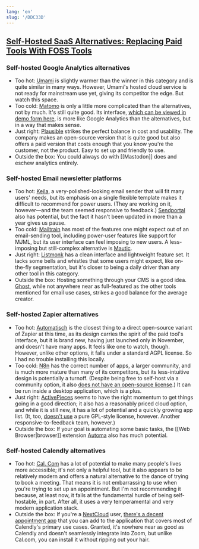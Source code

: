 ```yaml
---
lang: 'en'
slug: '/DDC33D'
---
```


## [Self-Hosted SaaS Alternatives: Replacing Paid Tools With FOSS Tools](https://tedium.co/2023/03/04/self-hosted-saas-app-alternatives/)

### Self-hosted Google Analytics alternatives

- Too hot: [Umami](https://app.umami.is/share/8rmHaheU/umami.is) is slightly warmer than the winner in this category and is quite similar in many ways. However, Umami's hosted cloud service is not ready for mainstream use yet, giving its competitor the edge. But watch this space.
- Too cold: [Matomo](https://matomo.org/) is only a little more complicated than the alternatives, not by much. It's still quite good. Its interface, [which can be viewed in demo form here](https://demo.matomo.cloud/), is more like Google Analytics than the alternatives, but in a way that makes sense.
- Just right: [Plausible](https://plausible.io) strikes the perfect balance in cost and usability. The company makes an open-source version that is quite good but also offers a paid version that costs enough that you know you're the customer, not the product. Easy to set up and friendly to use.
- Outside the box: You could always do with [[Mastodon]] does and eschew analytics entirely.

### Self-hosted Email newsletter platforms

- Too hot: [Keila](https://www.keila.io), a very-polished-looking email sender that will fit many users' needs, but its emphasis on a single flexible template makes it difficult to recommend for power users. (They are working on it, however—and the team seemed responsive to feedback.) [Sendportal](https://sendportal.io) also has potential, but the fact it hasn't been updated in more than a year gives us pause.
- Too cold: [Mailtrain](https://github.com/Mailtrain-org/mailtrain) has most of the features one might expect out of an email-sending tool, including power-user features like support for MJML, but its user interface can feel imposing to new users. A less-imposing but still-complex alternative is [Mautic](https://www.mautic.org).
- Just right: [Listmonk](https://listmonk.app) has a clean interface and lightweight feature set. It lacks some bells and whistles that some users might expect, like on-the-fly segmentation, but it's closer to being a daily driver than any other tool in this category.
- Outside the box: Hosting something through your CMS is a good idea. [Ghost](https://ghost.org), while not anywhere near as full-featured as the other tools mentioned for email use cases, strikes a good balance for the average creator.

### Self-hosted Zapier alternatives

- Too hot: [Automatisch](https://automatisch.io) is the closest thing to a direct open-source variant of Zapier at this time, as its design carries the spirit of the paid tool's interface, but it is brand new, having just launched only in November, and doesn't have many apps. It feels like one to watch, though. However, unlike other options, it falls under a standard AGPL license. So I had no trouble installing this locally.
- Too cold: [N8n](https://n8n.io) has the correct number of apps, a larger community, and is much more mature than many of its competitors, but its less-intuitive design is potentially a turnoff. (Despite being free to self-host via a community option, it also [does not have an open-source license](https://github.com/n8n-io/n8n/blob/master/LICENSE.md).) It can be run inside a desktop application, which is a plus.
- Just right: [ActivePieces](https://www.activepieces.com) seems to have the right momentum to get things going in a good direction; it also has a reasonably priced cloud option, and while it is still new, it has a lot of potential and a quickly growing app list. (It, too, [doesn't use](https://github.com/activepieces/activepieces/blob/main/packages/ee/LICENSE) a pure GPL-style license, however. Another responsive-to-feedback team, however.)
- Outside the box: If your goal is automating some basic tasks, the [[Web Browser|browser]] extension [Automa](https://www.automa.site) also has much potential.

### Self-hosted Calendly alternatives

- Too hot: [Cal. Com](https://cal.com) has a lot of potential to make many people's lives more accessible; it's not only a helpful tool, but it also appears to be relatively modern and offers a natural alternative to the dance of trying to book a meeting. That means it is not embarrassing to use when you're trying to set up an appointment. But I'm not recommending it because, at least now, it fails at the fundamental hurdle of being self-hostable, in part. After all, it uses a very temperamental and very modern application stack.
- Outside the box: If you're a [NextCloud](https://midrange.tedium.co/issues/cloudy-with-a-chance-of-diy/) user, [there's a decent appointment app](https://apps.nextcloud.com/apps/appointments) that you can add to the application that covers most of Calendly's primary use cases. Granted, it's nowhere near as good as Calendly and doesn't seamlessly integrate into Zoom, but unlike Cal.com, you can install it without ripping out your hair.

